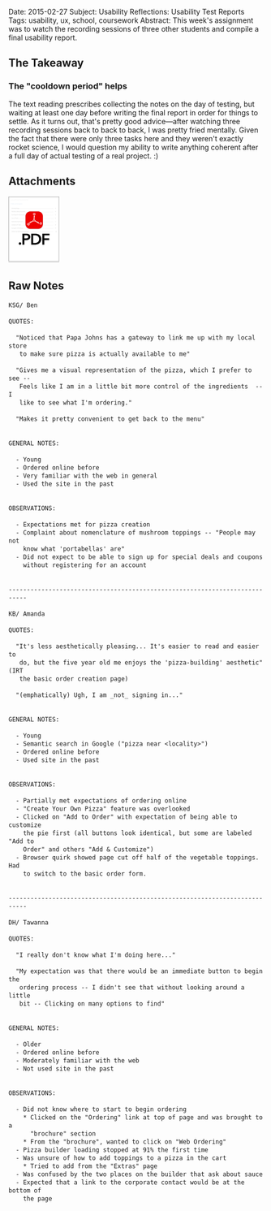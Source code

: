 Date:     2015-02-27
Subject:  Usability Reflections: Usability Test Reports
Tags:     usability, ux, school, coursework
Abstract: This week's assignment was to watch the recording sessions of three other students and compile a final usability report.

## The Takeaway

### The "cooldown period" helps

The text reading prescribes collecting the notes on the day of testing, but waiting at least one day before writing the final report in order for things to settle.  As it turns out, that's pretty good advice&mdash;after watching three recording sessions back to back to back, I was pretty fried mentally.  Given the fact that there were only three tasks here and they weren't exactly rocket science, I would question my ability to write anything coherent after a full day of actual testing of a real project. :)



## Attachments

[<img src="/writing/attachments/coursework-UsabilityTestReport-icon.png" alt="PDF" style="width: 100px !important; box-shadow: none !important; border-radius: 0 !important;"/>](/writing/attachments/coursework-UsabilityTestReport.pdf)



## Raw Notes


    KSG/ Ben

    QUOTES:

      "Noticed that Papa Johns has a gateway to link me up with my local store
       to make sure pizza is actually available to me"

      "Gives me a visual representation of the pizza, which I prefer to see --
       Feels like I am in a little bit more control of the ingredients  -- I
       like to see what I'm ordering."

      "Makes it pretty convenient to get back to the menu"


    GENERAL NOTES:

      - Young
      - Ordered online before
      - Very familiar with the web in general
      - Used the site in the past


    OBSERVATIONS:

      - Expectations met for pizza creation
      - Complaint about nomenclature of mushroom toppings -- "People may not
        know what 'portabellas' are"
      - Did not expect to be able to sign up for special deals and coupons
        without registering for an account


    ---------------------------------------------------------------------------

    KB/ Amanda

    QUOTES:

      "It's less aesthetically pleasing... It's easier to read and easier to
       do, but the five year old me enjoys the 'pizza-building' aesthetic" (IRT
       the basic order creation page)

      "(emphatically) Ugh, I am _not_ signing in..."


    GENERAL NOTES:

      - Young
      - Semantic search in Google ("pizza near <locality>")
      - Ordered online before
      - Used site in the past


    OBSERVATIONS:

      - Partially met expectations of ordering online
      - "Create Your Own Pizza" feature was overlooked
      - Clicked on "Add to Order" with expectation of being able to customize
        the pie first (all buttons look identical, but some are labeled "Add to
        Order" and others "Add & Customize")
      - Browser quirk showed page cut off half of the vegetable toppings.  Had
        to switch to the basic order form.


    ---------------------------------------------------------------------------

    DH/ Tawanna

    QUOTES:

      "I really don't know what I'm doing here..."

      "My expectation was that there would be an immediate button to begin the
       ordering process -- I didn't see that without looking around a little
       bit -- Clicking on many options to find"


    GENERAL NOTES:

      - Older
      - Ordered online before
      - Moderately familiar with the web
      - Not used site in the past


    OBSERVATIONS:

      - Did not know where to start to begin ordering
        * Clicked on the "Ordering" link at top of page and was brought to a
          "brochure" section
        * From the "brochure", wanted to click on "Web Ordering"
      - Pizza builder loading stopped at 91% the first time
      - Was unsure of how to add toppings to a pizza in the cart
        * Tried to add from the "Extras" page
      - Was confused by the two places on the builder that ask about sauce
      - Expected that a link to the corporate contact would be at the bottom of
        the page
